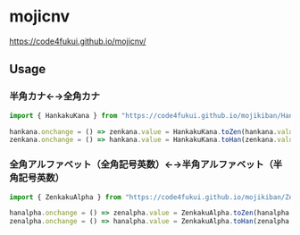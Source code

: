 # mojicnv
 
https://code4fukui.github.io/mojicnv/

## Usage

### 半角カナ←→全角カナ

```js
import { HankakuKana } from "https://code4fukui.github.io/mojikiban/HankakuKana.js";

hankana.onchange = () => zenkana.value = HankakuKana.toZen(hankana.value);
zenkana.onchange = () => hankana.value = HankakuKana.toHan(zenkana.value);
```
</script>

### 全角アルファベット（全角記号英数）←→半角アルファベット（半角記号英数）

```js
import { ZenkakuAlpha } from "https://code4fukui.github.io/mojikiban/ZenkakuAlpha.js";

hanalpha.onchange = () => zenalpha.value = ZenkakuAlpha.toZen(hanalpha.value);
zenalpha.onchange = () => hanalpha.value = ZenkakuAlpha.toHan(zenalpha.value);
```
